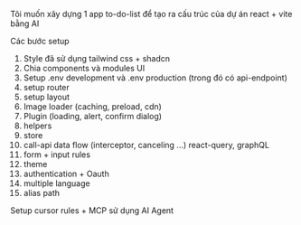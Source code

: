 Tôi muốn xây dựng 1 app to-do-list để tạo ra cấu trúc của dự án react + vite bằng AI

Các bước setup

1. Style đã sử dụng tailwind css + shadcn
2. Chia components và modules UI
3. Setup .env development và .env production (trong đó có api-endpoint)
4. setup router
5. setup layout
6. Image loader (caching, preload, cdn)
7. Plugin (loading, alert, confirm dialog)
8. helpers
9. store
10. call-api data flow (interceptor, canceling ...) react-query, graphQL
11. form + input rules
12. theme
13. authentication + Oauth
14. multiple language
15. alias path

Setup cursor rules + MCP sử dụng AI Agent